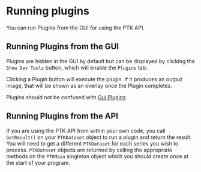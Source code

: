 # Running plugins

You can run Plugins from the GUI for using the PTK API.


## Running Plugins from the GUI

Plugins are hidden in the GUI by default but can be displayed by clicking the `Show Dev Tools` button, which will enable the `Plugins` tab.

Clicking a Plugin button will execute the plugin. If it produces an output image, that will be shown as an overlay once the Plugin completes.

Plugins should not be confused with [Gui Plugins](../plugins/gui-plugins)

## Running Plugins from the API

If you are using the PTK API from within your own code, you call `GetResult()` on your `PTKDataset` object to run a plugin and return the result. You will need to get a different `PTKDataset` for each series you wish to process. `PTKDataset` objects are returned by calling the appropriate methods on the `PTKMain` singleton object which you should create once at the start of your program.
